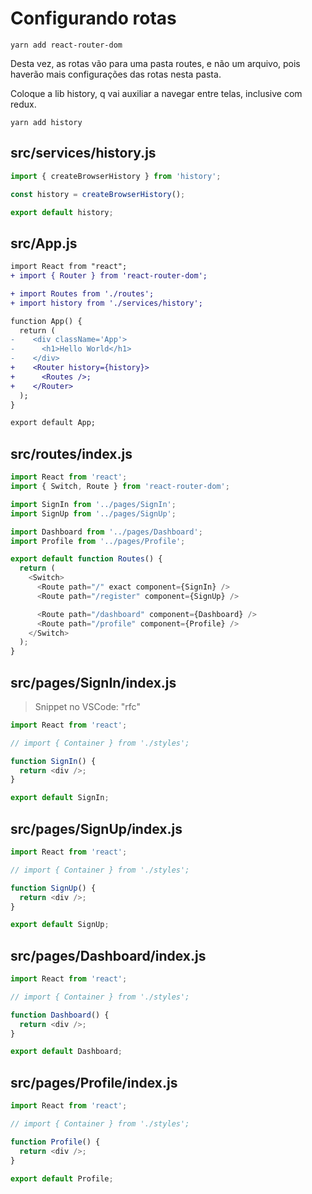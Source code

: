 # Configurando rotas

`yarn add react-router-dom`

Desta vez, as rotas vão para uma pasta routes, e não um arquivo, pois haverão
mais configurações das rotas nesta pasta.

Coloque a lib history, q vai auxiliar a navegar entre telas, inclusive com
redux.

`yarn add history`

## src/services/history.js

```javascript
import { createBrowserHistory } from 'history';

const history = createBrowserHistory();

export default history;
```

## src/App.js

```diff
import React from "react";
+ import { Router } from 'react-router-dom';

+ import Routes from './routes';
+ import history from './services/history';

function App() {
  return (
-    <div className='App'>
-      <h1>Hello World</h1>
-    </div>
+    <Router history={history}>
+      <Routes />;
+    </Router>
  );
}

export default App;
```

## src/routes/index.js

```javascript
import React from 'react';
import { Switch, Route } from 'react-router-dom';

import SignIn from '../pages/SignIn';
import SignUp from '../pages/SignUp';

import Dashboard from '../pages/Dashboard';
import Profile from '../pages/Profile';

export default function Routes() {
  return (
    <Switch>
      <Route path="/" exact component={SignIn} />
      <Route path="/register" component={SignUp} />

      <Route path="/dashboard" component={Dashboard} />
      <Route path="/profile" component={Profile} />
    </Switch>
  );
}
```

## src/pages/SignIn/index.js

> Snippet no VSCode: "rfc"

```javascript
import React from 'react';

// import { Container } from './styles';

function SignIn() {
  return <div />;
}

export default SignIn;
```

## src/pages/SignUp/index.js

```javascript
import React from 'react';

// import { Container } from './styles';

function SignUp() {
  return <div />;
}

export default SignUp;
```

## src/pages/Dashboard/index.js

```javascript
import React from 'react';

// import { Container } from './styles';

function Dashboard() {
  return <div />;
}

export default Dashboard;
```

## src/pages/Profile/index.js

```javascript
import React from 'react';

// import { Container } from './styles';

function Profile() {
  return <div />;
}

export default Profile;
```
